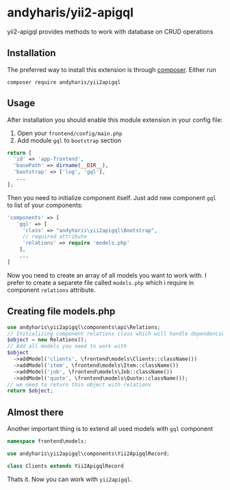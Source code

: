 andyharis/yii2-apigql
==========
yii2-apigql provides methods to work with database on CRUD operations

Installation
------------

The preferred way to install this extension is through [composer](http://getcomposer.org/download/).
Either run
```
composer require andyharis/yii2apigql
```
Usage
---
After installation you should enable this module extension in your config file:
1. Open your `frontend/config/main.php`
2. Add module `gql` to `bootstrap` section
```php
return [
  'id' => 'app-frontend',
  'basePath' => dirname(__DIR__),
  'bootstrap' => ['log', 'gql'],
   ...
];
``` 
Then you need to initialize component itself.
Just add new component `gql` to list of your components:
```php
'components' => [
   'gql' => [
     'class' => "andyharis\yii2apigql\Bootstrap",
     // required attribute
     'relations' => require 'models.php'
    ],
    ...
]
```
Now you need to create an array of all models you want to work with.
I prefer to create a separete file called `models.php` which i require in component `relations` attribute.



Creating file models.php
---
```php
use andyharis\yii2apigql\components\api\Relations;
// Initializing component relations class which will handle dependencies
$object = new Relations();
// Add all models you need to work with
$object
  ->addModel('clients', \frontend\models\Clients::className())
  ->addModel('item', \frontend\models\Item::className())
  ->addModel('job', \frontend\models\Job::className())
  ->addModel('quote', \frontend\models\Quote::className());
// we need to return this object with relations
return $object;
```

Almost there
---
Another important thing is to extend all used models with `gql` component
```php
namespace frontend\models;

use andyharis\yii2apigql\components\Yii2ApigqlRecord;

class Clients extends Yii2ApigqlRecord
```
Thats it. Now you can work with `yii2apigql`.